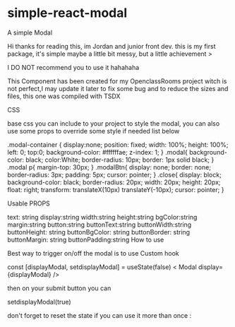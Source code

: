 # simple-react-modal
 
A simple Modal

Hi thanks for reading this, im Jordan and junior front dev. this is my first package, it's simple maybe a little bit messy, but a little achievement >

I DO NOT recommend you to use it hahahaha

This Component has been created for my OpenclassRooms project witch is not perfect,I may update it later to fix some bug and to reduce the sizes and files, this one was compiled with TSDX

CSS

base css you can include to your project to style the modal, you can also use some props to override some style if needed list below

.modal-container {
    display:none; 
    position: fixed; 
    width: 100%; 
    height: 100%;
    left: 0;
    top:0;
    background-color: #ffffffae;
    z-index: 1;
  }
.modal{
    background-color: black;
    color:White;
    border-radius: 10px;
    border: 1px solid black;
}
.modal p{
    margin-top: 30px;
}
.modalBtn{
    display: none;
    border: none;
    border-radius: 3px;
    padding: 5px;
    cursor: pointer;
}
.close{
   display: block;
   background-color: black;
   border-radius: 20px;
   width: 20px;
   height: 20px;
   float: right;
   transform: translateX(10px) translateY(-10px);
   cursor: pointer;
}

Usable PROPS

text: string display:string width:string height:string bgColor:string margin:string button:string buttonText:string buttonWidth:string buttonHeight: string buttonBgColor: string buttonBorder: string buttonMargin: string buttonPadding:string
How to use

Best way to trigger on/off the modal is to use Custom hook

const [displayModal, setdisplayModal] = useState(false)
< Modal display={displayModal} />

then on your submit button you can

 setdisplayModal(true)

don't forget to reset the state if you can use it more than once :
